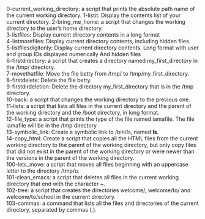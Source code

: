 0-current_working_directory: a script that prints the absolute path name of the current working directory. 
1-listit: Display the contents list of your current directory.
2-bring_me_home: a script that changes the working directory to the user’s home directory.
<br>3-listfiles: Display current directory contents in a long format
<br>4-listmorefiles: Display current directory contents, including hidden files.
<br>5-listfilesdigitonly: Display current directory contents. Long format with user and group IDs displayed numerically And hidden files
<br>6-firstdirectory: a script that creates a directory named my_first_directory in the /tmp/ directory.
<br>7-movethatfile: Move the file betty from /tmp/ to /tmp/my_first_directory.
<br>8-firstdelete: Delete the file betty.
<br>9-firstdirdeletion: Delete the directory my_first_directory that is in the /tmp directory.
<br>10-back: a script that changes the working directory to the previous one.
<br>11-lists: a script that lists all files in the current directory and the parent of the working directory and the /boot directory, in long format.
<br>12-file_type: a script that prints the type of the file named iamafile. The file iamafile will be in the /tmp directory
<br>13-symbolic_link: Create a symbolic link to /bin/ls, named __ls__.
<br>14-copy_html: Create a script that copies all the HTML files from the current working directory to the parent of the working directory, but only copy files that did not exist in the parent of the working directory or were newer than the versions in the parent of the working directory.
<br>100-lets_move: a script that moves all files beginning with an uppercase letter to the directory /tmp/u.
<br>101-clean_emacs: a script that deletes all files in the current working directory that end with the character ~.
<br>102-tree: a script that creates the directories welcome/, welcome/to/ and welcome/to/school in the current directory.
<br>103-commas: a command that lists all the files and directories of the current directory, separated by commas (,). 
